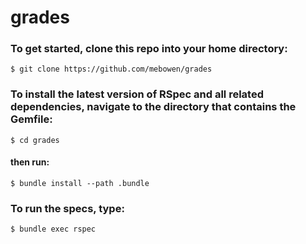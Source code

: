 # grades

### To get started, clone this repo into your home directory:

`$ git clone https://github.com/mebowen/grades`

### To install the latest version of RSpec and all related dependencies, navigate to the directory that contains the Gemfile: 

`$ cd grades`

#### then run: 

`$ bundle install --path .bundle`

### To run the specs, type:

`$ bundle exec rspec`
